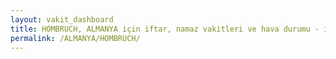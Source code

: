 ```yaml
---
layout: vakit_dashboard
title: HOMBRUCH, ALMANYA için iftar, namaz vakitleri ve hava durumu - ilçe/eyalet seç
permalink: /ALMANYA/HOMBRUCH/
---
```


<script type="text/javascript">
  var GLOBAL_COUNTRY = 'ALMANYA';
  var GLOBAL_CITY = 'HOMBRUCH';
  var GLOBAL_STATE = '';
  var lat = 72;
  var lon = 21;
</script>
